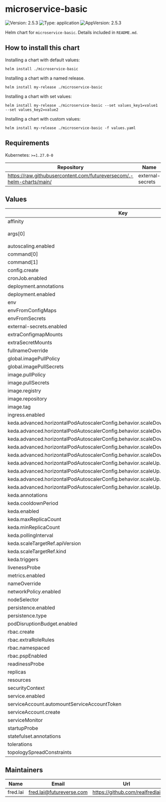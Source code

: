 # microservice-basic

![Version: 2.5.3](https://img.shields.io/badge/Version-2.5.3-informational?style=flat-square) ![Type: application](https://img.shields.io/badge/Type-application-informational?style=flat-square) ![AppVersion: 2.5.3](https://img.shields.io/badge/AppVersion-2.5.3-informational?style=flat-square)

Helm chart for `microservice-basic`. Details included in `README.md`.

## How to install this chart

Installing a chart with default values:

```console
helm install ./microservice-basic
```

Installing a chart with a named release.

```console
helm install my-release ./microservice-basic
```

Installing a chart with set values:

```console
helm install my-release ./microservice-basic --set values_key1=value1 --set values_key2=value2
```

Installing a chart with custom values:

```console
helm install my-release ./microservice-basic -f values.yaml
```

## Requirements

Kubernetes: `>=1.27.0-0`

| Repository | Name | Version |
|------------|------|---------|
| https://raw.githubusercontent.com/futureversecom/.-helm-charts/main/ | external-secrets | 1.2.2 |

## Values

| Key | Type | Default | Description |
|-----|------|---------|-------------|
| affinity | object | `{}` |  |
| args[0] | string | `"echo \"Hello, World!\"\nsleep infinity"` |  |
| autoscaling.enabled | bool | `false` |  |
| command[0] | string | `"/bin/sh"` |  |
| command[1] | string | `"-c"` |  |
| config.create | bool | `false` |  |
| cronJob.enabled | bool | `false` |  |
| deployment.annotations | object | `{}` |  |
| deployment.enabled | bool | `true` |  |
| env | object | `{}` |  |
| envFromConfigMaps | list | `[]` |  |
| envFromSecrets | list | `[]` |  |
| external-secrets.enabled | bool | `false` |  |
| extraConfigmapMounts | list | `[]` |  |
| extraSecretMounts | list | `[]` |  |
| fullnameOverride | string | `nil` |  |
| global.imagePullPolicy | string | `"IfNotPresent"` |  |
| global.imagePullSecrets | list | `[]` |  |
| image.pullPolicy | string | `"IfNotPresent"` |  |
| image.pullSecrets | list | `[]` |  |
| image.registry | string | `"docker.io"` |  |
| image.repository | string | `"alpine"` |  |
| image.tag | string | `"latest"` |  |
| ingress.enabled | bool | `false` |  |
| keda.advanced.horizontalPodAutoscalerConfig.behavior.scaleDown.policies[0].periodSeconds | int | `60` |  |
| keda.advanced.horizontalPodAutoscalerConfig.behavior.scaleDown.policies[0].type | string | `"Percent"` |  |
| keda.advanced.horizontalPodAutoscalerConfig.behavior.scaleDown.policies[0].value | int | `10` |  |
| keda.advanced.horizontalPodAutoscalerConfig.behavior.scaleDown.restoreToOriginalReplicaCount | bool | `true` |  |
| keda.advanced.horizontalPodAutoscalerConfig.behavior.scaleDown.stabilizationWindowSeconds | int | `0` |  |
| keda.advanced.horizontalPodAutoscalerConfig.behavior.scaleUp.policies[0].periodSeconds | int | `30` |  |
| keda.advanced.horizontalPodAutoscalerConfig.behavior.scaleUp.policies[0].type | string | `"Percent"` |  |
| keda.advanced.horizontalPodAutoscalerConfig.behavior.scaleUp.policies[0].value | int | `25` |  |
| keda.advanced.horizontalPodAutoscalerConfig.behavior.scaleUp.stabilizationWindowSeconds | int | `0` |  |
| keda.annotations | object | `{}` |  |
| keda.cooldownPeriod | int | `30` |  |
| keda.enabled | bool | `false` |  |
| keda.maxReplicaCount | int | `10` |  |
| keda.minReplicaCount | int | `1` |  |
| keda.pollingInterval | int | `30` |  |
| keda.scaleTargetRef.apiVersion | string | `"apps/v1"` |  |
| keda.scaleTargetRef.kind | string | `"Deployment"` |  |
| keda.triggers | list | `[]` |  |
| livenessProbe | object | `{}` |  |
| metrics.enabled | bool | `false` |  |
| nameOverride | string | `nil` |  |
| networkPolicy.enabled | bool | `false` |  |
| nodeSelector | object | `{}` |  |
| persistence.enabled | bool | `false` |  |
| persistence.type | string | `"pvc"` |  |
| podDisruptionBudget.enabled | bool | `false` |  |
| rbac.create | bool | `false` |  |
| rbac.extraRoleRules | list | `[]` |  |
| rbac.namespaced | bool | `false` |  |
| rbac.pspEnabled | bool | `false` |  |
| readinessProbe | object | `{}` |  |
| replicas | int | `3` |  |
| resources | object | `{}` |  |
| securityContext | object | `{}` |  |
| service.enabled | bool | `false` |  |
| serviceAccount.automountServiceAccountToken | bool | `false` |  |
| serviceAccount.create | bool | `true` |  |
| serviceMonitor | object | `{}` |  |
| startupProbe | object | `{}` |  |
| statefulset.annotations | object | `{}` |  |
| tolerations | object | `{}` |  |
| topologySpreadConstraints | object | `{}` |  |

## Maintainers

| Name | Email | Url |
| ---- | ------ | --- |
| fred.lai | <fred.lai@futureverse.com> | <https://github.com/realfredlai> |
